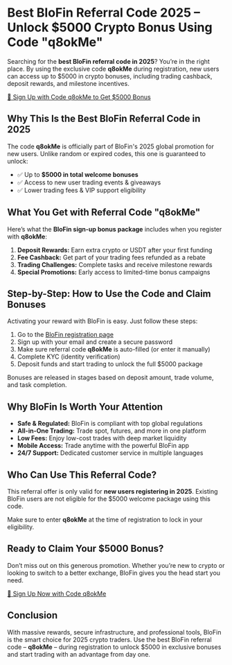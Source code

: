 <h1>Best BloFin Referral Code 2025 – Unlock $5000 Crypto Bonus Using Code "<span class="highlight">q8okMe</span>"</h1>

  <div class="section">
    <p>Searching for the <strong>best BloFin referral code in 2025</strong>? You’re in the right place. By using the exclusive code <strong>q8okMe</strong> during registration, new users can access up to <span class="highlight">$5000 in crypto bonuses</span>, including trading cashback, deposit rewards, and milestone incentives.</p>

<a href="https://blofin.com/register?referral_code=q8okMe" class="cta-button" target="_blank" rel="nofollow noopener">🚀 Sign Up with Code q8okMe to Get $5000 Bonus</a>
  </div>

  <div class="section">
    <h2>Why This Is the Best BloFin Referral Code in 2025</h2>
    <p>The code <strong>q8okMe</strong> is officially part of BloFin's 2025 global promotion for new users. Unlike random or expired codes, this one is guaranteed to unlock:</p>
    <ul>
      <li>✅ Up to <strong>$5000 in total welcome bonuses</strong></li>
      <li>✅ Access to new user trading events & giveaways</li>
      <li>✅ Lower trading fees & VIP support eligibility</li>
    </ul>
  </div>

  <div class="section">
    <h2>What You Get with Referral Code "q8okMe"</h2>
    <p>Here’s what the <strong>BloFin sign-up bonus package</strong> includes when you register with <strong>q8okMe</strong>:</p>
    <ol>
      <li><strong>Deposit Rewards:</strong> Earn extra crypto or USDT after your first funding</li>
      <li><strong>Fee Cashback:</strong> Get part of your trading fees refunded as a rebate</li>
      <li><strong>Trading Challenges:</strong> Complete tasks and receive milestone rewards</li>
      <li><strong>Special Promotions:</strong> Early access to limited-time bonus campaigns</li>
    </ol>
  </div>

  <div class="section">
    <h2>Step-by-Step: How to Use the Code and Claim Bonuses</h2>
    <p>Activating your reward with BloFin is easy. Just follow these steps:</p>
    <ol>
<li>Go to the <a href="https://blofin.com/register?referral_code=q8okMe" target="_blank" rel="nofollow noopener">BloFin registration page</a></li>
      <li>Sign up with your email and create a secure password</li>
      <li>Make sure referral code <strong>q8okMe</strong> is auto-filled (or enter it manually)</li>
      <li>Complete KYC (identity verification)</li>
      <li>Deposit funds and start trading to unlock the full $5000 package</li>
    </ol>
    <p>Bonuses are released in stages based on deposit amount, trade volume, and task completion.</p>
  </div>

  <div class="section">
    <h2>Why BloFin Is Worth Your Attention</h2>
    <ul>
      <li><strong>Safe & Regulated:</strong> BloFin is compliant with top global regulations</li>
      <li><strong>All-in-One Trading:</strong> Trade spot, futures, and more in one platform</li>
      <li><strong>Low Fees:</strong> Enjoy low-cost trades with deep market liquidity</li>
      <li><strong>Mobile Access:</strong> Trade anytime with the powerful BloFin app</li>
      <li><strong>24/7 Support:</strong> Dedicated customer service in multiple languages</li>
    </ul>
  </div>

  <div class="section">
    <h2>Who Can Use This Referral Code?</h2>
    <p>This referral offer is only valid for <strong>new users registering in 2025</strong>. Existing BloFin users are not eligible for the $5000 welcome package using this code.</p>
    <p>Make sure to enter <strong>q8okMe</strong> at the time of registration to lock in your eligibility.</p>
  </div>

  <div class="section">
    <h2>Ready to Claim Your $5000 Bonus?</h2>
    <p>Don’t miss out on this generous promotion. Whether you’re new to crypto or looking to switch to a better exchange, BloFin gives you the head start you need.</p>

<a href="https://blofin.com/register?referral_code=q8okMe" class="cta-button" target="_blank" rel="nofollow noopener">🎁 Sign Up Now with Code q8okMe</a>
  </div>

  <div class="section">
    <h2>Conclusion</h2>
    <p>With massive rewards, secure infrastructure, and professional tools, BloFin is the smart choice for 2025 crypto traders. Use the best BloFin referral code – <strong>q8okMe</strong> – during registration to unlock <span class="highlight">$5000 in exclusive bonuses</span> and start trading with an advantage from day one.</p>
  </div>

</body>
</html>

